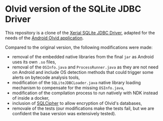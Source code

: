 # Olvid version of the SQLite JDBC Driver

This repository is a clone of the [Xerial SQLite JDBC Driver](https://github.com/xerial/sqlite-jdbc), adapted for the needs of the [Android Olvid application](https://github.com/olvid-io/olvid-android).

Compared to the original version, the following modifications were made:
- removal of the embedded native libraries from the final `jar` as Android uses its own `.so` files,
- removal of the `OSInfo.java` and `ProcessRunner.java` as they are not need on Android and include OS detection methods that could trigger some alerts on bytecode analysis tools,
- modification of the `SQLiteJDBCLoader.java` native library loading mechanism to compensate for the missing `OSInfo.java`,
- modification of the compilation process to run natively with NDK instead of inside a docker,
- inclusion of [SQLCipher](https://github.com/sqlcipher/sqlcipher) to allow encryption of Olvid's databases,
- removale of the tests (our modifications make the tests fail, but we are confident the base version was extensively tested).

